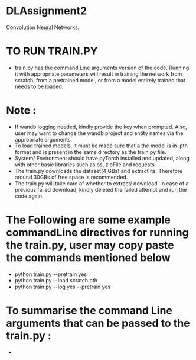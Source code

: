 # DLAssignment2
Convolution Neural Networks.
# TO RUN TRAIN.PY

- train.py has the command Line arguments version of the code. Running it with appropriate parameters will result in training the network from scratch, from a pretrained model, or from a model entirely trained that needs to be loaded.

# Note :
- If wandb logging needed, kindly provide the key when prompted. Also, user may want to change the wandb project and entity names via the appropriate arguments.
- To load trained models, it must be made sure that a the model is in .pth format and is present in the same directory as the train.py file.
- System/ Environment should have pyTorch installed and updated, along with other basic libraries such as os, zipFile and requests.
- The train.py downloads the dataset(4 GBs) and extract its. Therefore around 30GBs of free space is recommended.
- The train.py will take care of whether to extract/ download. In case of a previous failed download, kindly deleted the failed attempt and run the code again.

# The Following are some example commandLine directives for running the train.py, user may copy paste the commands mentioned below

- python train.py --pretrain yes
- python train.py --load scratch.pth
- python train.py --log yes --pretrain yes

# To summarise the command Line arguments that can be passed to the train.py :
- 
